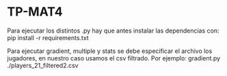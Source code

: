 # TP-MAT4

Para ejecutar los distintos .py hay que antes instalar las dependencias con:
pip install -r requirements.txt

Para ejecutar gradient, multiple y stats se debe especificar el archivo los jugadores, en nuestro caso usamos el csv filtrado.
Por ejemplo:
gradient.py ./players_21_filtered2.csv
